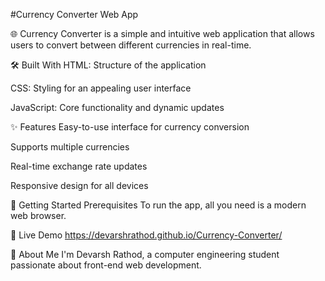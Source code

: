 #Currency Converter Web App

🌐 Currency Converter is a simple and intuitive web application that allows users to convert between different currencies in real-time.

🛠️ Built With
HTML: Structure of the application

CSS: Styling for an appealing user interface

JavaScript: Core functionality and dynamic updates

✨ Features
Easy-to-use interface for currency conversion

Supports multiple currencies

Real-time exchange rate updates

Responsive design for all devices

🚀 Getting Started
Prerequisites
To run the app, all you need is a modern web browser.

🔗 Live Demo
https://devarshrathod.github.io/Currency-Converter/

👤 About Me
I'm Devarsh Rathod, a computer engineering student passionate about front-end web development.
